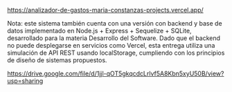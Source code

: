 https://analizador-de-gastos-maria-constanzas-projects.vercel.app/

Nota: este sistema también cuenta con una versión con backend y base de datos implementado en Node.js + Express + Sequelize + SQLite, desarrollado para la materia Desarrollo del Software. Dado que el backend no puede desplegarse en servicios como Vercel, esta entrega utiliza una simulación de API REST usando localStorage, cumpliendo con los principios de diseño de sistemas propuestos.

https://drive.google.com/file/d/1jjl-qOT5gkqcdcLrlvf5A8Kbn5xyU50B/view?usp=sharing
